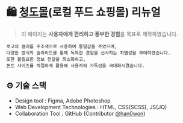 # 🛍 [청도몰](http://udintheroom.me/cheongdomall/)(로컬 푸드 쇼핑몰) 리뉴얼
> 이 페이지는 **사용자에게 편리하고 풍부한 경험**을 목표로 제작하였습니다.

```
로고의 컬러를 주조색으로 사용하여 통일감을 주었으며,
다양한 방식의 슬라이드를 통해 독특한 경험을 선사하는 차별성을 부여하였습니다.
또한 불필요한 정보 전달을 최소화하고,
폰트 사이즈를 적절하게 활용해 사용자의 가독성을 극대화시켰습니다.
```

## ⚙ 기술 스택
- Design tool : Figma, Adobe Photoshop
- Web Development Technologies : HTML, CSS(SCSS), JS(JQ)
- Collaboration Tool : GitHub
  (Contributor [@han0won](https://github.com/han0won/cheongdomall.git))

